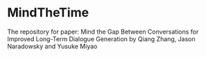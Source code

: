 # MindTheTime

The repository for paper: Mind the Gap Between Conversations for Improved Long-Term Dialogue Generation by Qiang Zhang, Jason Naradowsky and Yusuke Miyao
